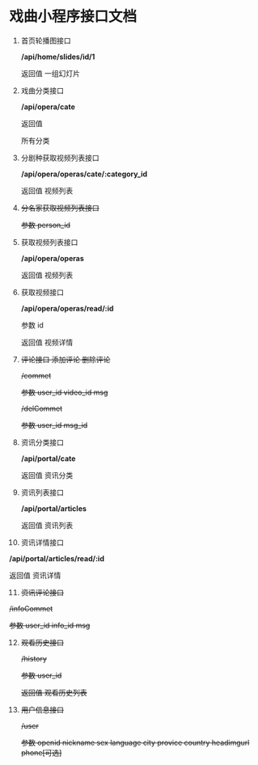 # 戏曲小程序接口文档

1. 首页轮播图接口

   **/api/home/slides/id/1**

   返回值 一组幻灯片

2. 戏曲分类接口

   **/api/opera/cate**

   返回值

   所有分类

3. 分剧种获取视频列表接口

   **/api/opera/operas/cate/:category_id**

   返回值 视频列表

4. ~~分名家获取视频列表接口~~

   ~~参数 person_id~~

5. 获取视频列表接口

   **/api/opera/operas**

   返回值 视频列表

6. 获取视频接口

   **/api/opera/operas/read/:id**

   参数 id

   返回值 视频详情

7. ~~评论接口 添加评论 删除评论~~

   ~~/commet~~

   ~~参数 user_id video_id msg~~

   ~~/delCommet~~

   ~~参数 user_id msg_id~~

8. 资讯分类接口

   **/api/portal/cate**

   返回值 资讯分类

9. 资讯列表接口

   **/api/portal/articles**

   返回值 资讯列表

10. 资讯详情接口

   **/api/portal/articles/read/:id**

   返回值 资讯详情

11. ~~资讯评论接口~~

   ~~/infoCommet~~

   ~~参数 user_id info_id msg~~

12. ~~观看历史接口~~

    ~~/history~~

    ~~参数 user_id~~

    ~~返回值 观看历史列表~~

13. ~~用户信息接口~~

    ~~/user~~

    ~~参数 openid nickname sex language city provice country headimgurl phone[可选]~~